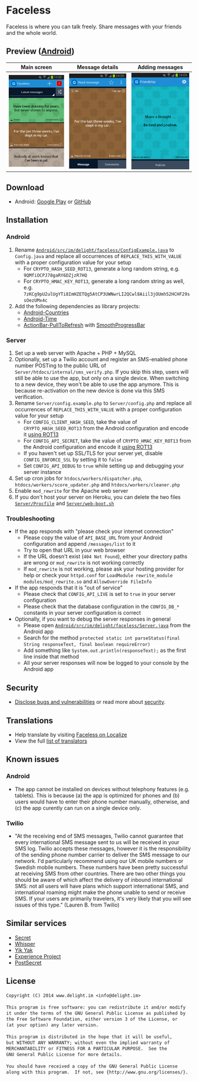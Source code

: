 # Faceless

Faceless is where you can talk freely. Share messages with your friends and the whole world.

## Preview ([Android](https://www.delight.im/get/faceless))

Main screen | Message details | Adding messages
:-------------------------:|:-------------------------:|:-------------------------:
<img src="Graphics/Screenshots/Version 2.9.0/01 Main.png?raw=true" alt="01 Main" width="200" /> | <img src="Graphics/Screenshots/Version 2.9.0/02 Details.png?raw=true" alt="02 Details" width="200" /> | <img src="Graphics/Screenshots/Version 2.9.0/03 Add.png?raw=true" alt="03 Add" width="200" />

## Download

 * Android: [Google Play](https://www.delight.im/get/faceless) or [GitHub](Releases/Android/Latest.apk?raw=true)

## Installation

### Android

 1. Rename [`Android/src/im/delight/faceless/ConfigExample.java`](Android/src/im/delight/faceless/ConfigExample.java) to `Config.java` and replace all occurrences of `REPLACE_THIS_WITH_VALUE` with a proper configuration value for your setup
    * For `CRYPTO_HASH_SEED_ROT13`, generate a long random string, e.g. `9QMfiOCPJ78gaRY6DZjzR7HQ`
    * For `CRYPTO_HMAC_KEY_ROT13`, generate a long random string as well, e.g. `7zKCg9pU2ulUgYTi8ImHZETQg5AtCP3UWNwrLI2QCwl8Aiil3jOUmh52HCHF29ssOezUMx4c`
 2. Add the following dependencies as library projects:
    * [Android-Countries](https://github.com/delight-im/Android-Countries)
    * [Android-Time](https://github.com/delight-im/Android-Time)
    * [ActionBar-PullToRefresh](https://github.com/chrisbanes/ActionBar-PullToRefresh) with [SmoothProgressBar](https://github.com/castorflex/SmoothProgressBar)

### Server

 1. Set up a web server with Apache + PHP + MySQL
 2. Optionally, set up a Twilio account and register an SMS-enabled phone number POSTing to the public URL of `Server/htdocs/internal/sms_verify.php`. If you skip this step, users will still be able to use the app, but only on a single device. When switching to a new device, they won't be able to use the app anymore. This is because re-activation on the new device is done via this SMS verification.
 3. Rename `Server/config.example.php` to `Server/config.php` and replace all occurrences of `REPLACE_THIS_WITH_VALUE` with a proper configuration value for your setup
    * For `CONFIG_CLIENT_HASH_SEED`, take the value of `CRYPTO_HASH_SEED_ROT13` from the Android configuration and encode it [using ROT13](http://www.rot13.com/)
    * For `CONFIG_API_SECRET`, take the value of `CRYPTO_HMAC_KEY_ROT13` from the Android configuration and encode it [using ROT13](http://www.rot13.com/)
    * If you haven't set up SSL/TLS for your server yet, disable `CONFIG_ENFORCE_SSL` by setting it to `false`
    * Set `CONFIG_API_DEBUG` to `true` while setting up and debugging your server instance
 4. Set up cron jobs for `htdocs/workers/dispatcher.php`, `htdocs/workers/score_updater.php` and `htdocs/workers/cleaner.php`
 5. Enable `mod_rewrite` for the Apache web server
 6. If you don't host your server on Heroku, you can delete the two files [`Server/Procfile`](Server/Procfile) and [`Server/web-boot.sh`](Server/web-boot.sh)

### Troubleshooting

 * If the app responds with "please check your internet connection"
   * Please copy the value of `API_BASE_URL` from your Android configuration and append `/messages/list` to it
   * Try to open that URL in your web browser
   * If the URL doesn't exist (`404 Not Found`), either your directory paths are wrong or `mod_rewrite` is not working correctly
   * If `mod_rewrite` is not working, please ask your hosting provider for help or check your `httpd.conf` for `LoadModule rewrite_module modules/mod_rewrite.so` and `AllowOverride FileInfo`
 * If the app responds that it is "out of service"
   * Please check that `CONFIG_API_LIVE` is set to `true` in your server configuration
   * Please check that the database configuration in the `CONFIG_DB_*` constants in your server configuration is correct
 * Optionally, if you want to debug the server responses in general
   * Please open [`Android/src/im/delight/faceless/Server.java`](Android/src/im/delight/faceless/Server.java) from the Android app
   * Search for the method `protected static int parseStatus(final String responseText, final boolean requireError)`
   * Add something like `System.out.println(responseText);` as the first line inside that method
   * All your server responses will now be logged to your console by the Android app

## Security

 * [Disclose bugs and vulnerabilities](https://www.delight.im/security/faceless) or read more about [security](SECURITY.md).

## Translations

 * Help translate by visiting [Faceless on Localize](https://www.localize.im/v/36)
 * View the full [list of translators](TRANSLATORS.md)

## Known issues

### Android

 * The app cannot be installed on devices without telephony features (e.g. tablets). This is because (a) the app is optimized for phones and (b) users would have to enter their phone number manually, otherwise, and (c) the app curently can run on a single device only.

### Twilio

 * "At the receiving end of SMS messages, Twilio cannot guarantee that every international SMS message sent to us will be received in your SMS log. Twilio accepts these messages, however it is the responsibility of the sending phone number carrier to deliver the SMS message to our network. I'd particularly recommend using our UK mobile numbers or Swedish mobile numbers. These numbers have been pretty successful at receiving SMS from other countries. There are two other things you should be aware of which affect the delivery of inbound international SMS: not all users will have plans which support international SMS, and international roaming might make the phone unable to send or receive SMS. If your users are primarily travelers, it's very likely that you will see issues of this type." (Lauren B. from Twilio)

## Similar services

 * [Secret](http://www.secret.ly/)
 * [Whisper](http://whisper.sh/)
 * [Yik Yak](http://yikyakapp.com/)
 * [Experience Project](http://www.experienceproject.com/)
 * [PostSecret](http://postsecret.com/)

## License

```
Copyright (C) 2014 www.delight.im <info@delight.im>

This program is free software: you can redistribute it and/or modify
it under the terms of the GNU General Public License as published by
the Free Software Foundation, either version 3 of the License, or
(at your option) any later version.

This program is distributed in the hope that it will be useful,
but WITHOUT ANY WARRANTY; without even the implied warranty of
MERCHANTABILITY or FITNESS FOR A PARTICULAR PURPOSE.  See the
GNU General Public License for more details.

You should have received a copy of the GNU General Public License
along with this program.  If not, see {http://www.gnu.org/licenses/}.
```
